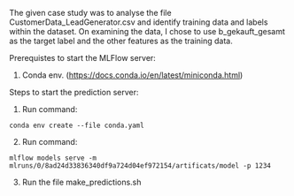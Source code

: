 The given case study was to analyse the file CustomerData_LeadGenerator.csv and identify training data and labels within the dataset. On examining the data, I chose to use b_gekauft_gesamt as the target label and the other features as the training data. 

Prerequistes to start the MLFlow server:
1. Conda env. (https://docs.conda.io/en/latest/miniconda.html)

Steps to start the prediction server:
1. Run command:
```
conda env create --file conda.yaml
```
2. Run command:
```
mlflow models serve -m mlruns/0/8ad24d33836340df9a724d04ef972154/artificats/model -p 1234
```
3. Run the file make_predictions.sh